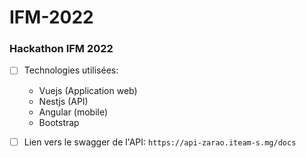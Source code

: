 # IFM-2022
### Hackathon IFM 2022
- [ ] Technologies utilisées:
  - Vuejs (Application web)
  - Nestjs (API)
  - Angular (mobile)
  - Bootstrap
  
- [ ] Lien vers le swagger de l'API:
  `https://api-zarao.iteam-s.mg/docs`
